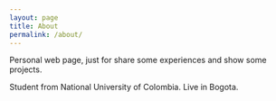 ```yaml
---
layout: page
title: About
permalink: /about/
---
```


Personal web page, just for share some experiences and show some projects.

Student from National University of Colombia. Live in Bogota.
